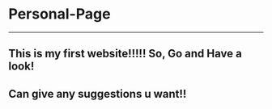 # Personal-Page
--------------------------------------------------------------------------------------------------------------------------
This is my first website!!!!!
So, Go and Have a look!
--------------------------------------------------------------------------------------------------------------------------
Can give any suggestions u want!!
--------------------------------------------------------------------------------------------------------------------------
